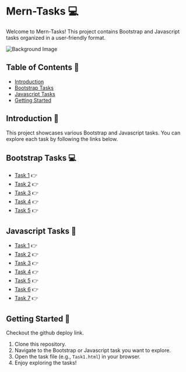 # Mern-Tasks :computer:

Welcome to Mern-Tasks! This project contains Bootstrap and Javascript tasks organized in a user-friendly format.


![Background Image](https://user-images.githubusercontent.com/74038190/212748830-4c709398-a386-4761-84d7-9e10b98fbe6e.gif)


## Table of Contents :bookmark_tabs:

- [Introduction](#introduction)
- [Bootstrap Tasks](#Bootstrap-tasks)
- [Javascript Tasks](#Javascript-tasks)
- [Getting Started](#getting-started)

## Introduction :page_facing_up:

This project showcases various Bootstrap and Javascript tasks. You can explore each task by following the links below.

## Bootstrap Tasks :computer:

- [Task 1](Bootstrap/Task1.html) :point_right:
- [Task 2](Bootstrap/Task2.html) :point_right:
- [Task 3](Bootstrap/Task3.html) :point_right:
- [Task 4](Bootstrap/Task4.html) :point_right:
- [Task 5](Bootstrap/Task5.html) :point_right:

## Javascript Tasks :art:

- [Task 1](Javascript/Task1.html) :point_right:
- [Task 2](Javascript/Task2.html) :point_right:
- [Task 3](Javascript/Task3.html) :point_right:
- [Task 4](Javascript/Task4.html) :point_right:
- [Task 5](Javascript/Task5.html) :point_right:
- [Task 6](Javascript/Task6.html) :point_right:
- [Task 7](Javascript/Task7.html) :point_right:

## Getting Started :rocket:

Checkout the github deploy link.

1. Clone this repository.
2. Navigate to the Bootstrap or Javascript task you want to explore.
3. Open the task file (e.g., `Task1.html`) in your browser.
4. Enjoy exploring the tasks!
 
